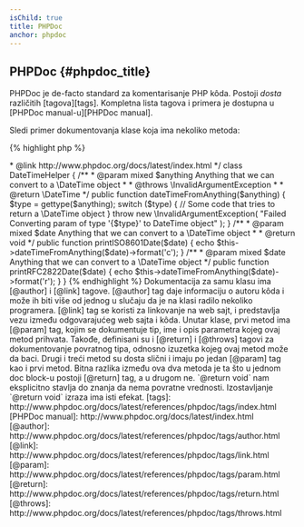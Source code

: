 ```yaml
---
isChild: true
title: PHPDoc
anchor: phpdoc
---
```


## PHPDoc {#phpdoc_title}

PHPDoc je de-facto standard za komentarisanje PHP kôda. Postoji *dosta* različitih [tagova][tags].
Kompletna lista tagova i primera je dostupna u [PHPDoc manual-u][PHPDoc manual].

Sledi primer dokumentovanja klase koja ima nekoliko metoda:

{% highlight php %}
<?php
/**
 * @author A Name <a.name@example.com>
 * @link http://www.phpdoc.org/docs/latest/index.html
 */
class DateTimeHelper
{
    /**
     * @param mixed $anything Anything that we can convert to a \DateTime object
     *
     * @throws \InvalidArgumentException
     *
     * @return \DateTime
     */
    public function dateTimeFromAnything($anything)
    {
        $type = gettype($anything);

        switch ($type) {
            // Some code that tries to return a \DateTime object
        }

        throw new \InvalidArgumentException(
            "Failed Converting param of type '{$type}' to DateTime object"
        );
    }

    /**
     * @param mixed $date Anything that we can convert to a \DateTime object
     *
     * @return void
     */
    public function printISO8601Date($date)
    {
        echo $this->dateTimeFromAnything($date)->format('c');
    }

    /**
     * @param mixed $date Anything that we can convert to a \DateTime object
     */
    public function printRFC2822Date($date)
    {
        echo $this->dateTimeFromAnything($date)->format('r');
    }
}
{% endhighlight %}

Dokumentacija za samu klasu ima [@author] i [@link] tagove. [@author] tag daje informaciju o autoru kôda
i može ih biti više od jednog u slučaju da je na klasi radilo nekoliko programera. [@link] tag se koristi za linkovanje
na web sajt, i predstavlja vezu između odgovarajućeg web sajta i kôda.

Unutar klase, prvi metod ima [@param] tag, kojim se dokumentuje tip, ime i opis parametra kojeg ovaj metod prihvata.
Takođe, definisani su i [@return] i [@throws] tagovi za dokumentovanje povratnog tipa, odnosno izuzetka kojeg ovaj metod
može da baci.

Drugi i treći metod su dosta slični i imaju po jedan [@param] tag kao i prvi metod. Bitna razlika između ova dva metoda
je ta što u jednom doc block-u postoji [@return] tag, a u drugom ne. `@return void` nam eksplicitno stavlja do znanja
da nema povratne vrednosti. Izostavljanje `@return void` izraza ima isti efekat.


[tags]: http://www.phpdoc.org/docs/latest/references/phpdoc/tags/index.html
[PHPDoc manual]: http://www.phpdoc.org/docs/latest/index.html
[@author]: http://www.phpdoc.org/docs/latest/references/phpdoc/tags/author.html
[@link]: http://www.phpdoc.org/docs/latest/references/phpdoc/tags/link.html
[@param]: http://www.phpdoc.org/docs/latest/references/phpdoc/tags/param.html
[@return]: http://www.phpdoc.org/docs/latest/references/phpdoc/tags/return.html
[@throws]: http://www.phpdoc.org/docs/latest/references/phpdoc/tags/throws.html
